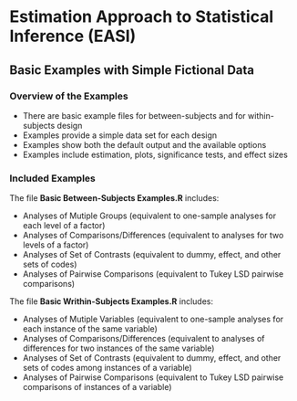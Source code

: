 # Estimation Approach to Statistical Inference (EASI)

## Basic Examples with Simple Fictional Data

### Overview of the Examples

- There are basic example files for between-subjects and for within-subjects design
- Examples provide a simple data set for each design
- Examples show both the default output and the available options
- Examples include estimation, plots, significance tests, and effect sizes

### Included Examples

The file **Basic Between-Subjects Examples.R** includes:

- Analyses of Mutiple Groups (equivalent to one-sample analyses for each level of a factor)
- Analyses of Comparisons/Differences (equivalent to analyses for two levels of a factor)
- Analyses of Set of Contrasts (equivalent to dummy, effect, and other sets of codes)
- Analyses of Pairwise Comparisons (equivalent to Tukey LSD pairwise comparisons)

The file **Basic Writhin-Subjects Examples.R** includes:

- Analyses of Mutiple Variables (equivalent to one-sample analyses for each instance of the same variable)
- Analyses of Comparisons/Differences (equivalent to analyses of differences for two instances of the same variable)
- Analyses of Set of Contrasts (equivalent to dummy, effect, and other sets of codes among instances of a variable)
- Analyses of Pairwise Comparisons (equivalent to Tukey LSD pairwise comparisons of instances of a variable)
